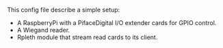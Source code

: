 This config file describe a simple setup:
* A RaspberryPi with a PifaceDigital I/O extender cards for GPIO control.
* A Wiegand reader.
* Rpleth module that stream read cards to its client.